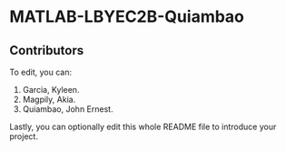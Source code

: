 # MATLAB-LBYEC2B-Quiambao


## Contributors



To edit, you can:
1. Garcia, Kyleen.
2. Magpily, Akia.
3. Quiambao, John Ernest.


Lastly, you can optionally edit this whole README file to introduce your project.

